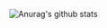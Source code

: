 ![Anurag's github stats](https://github-readme-stats.vercel.app/api?username=fyqqyf&show_icons=true&theme=radical)
